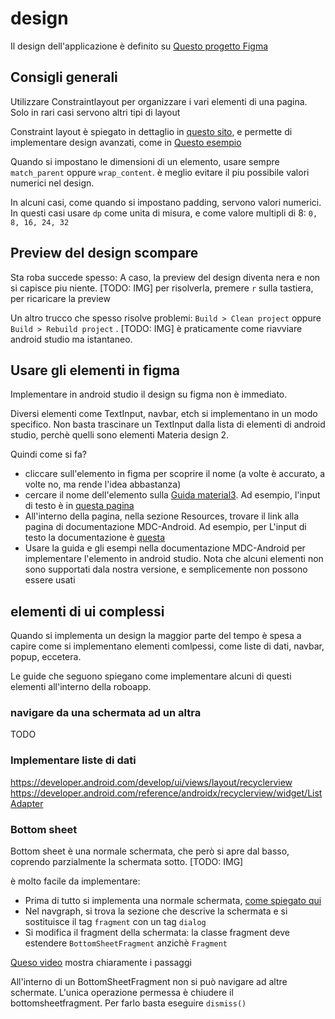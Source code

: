 
# design

Il design dell'applicazione è definito su [Questo progetto Figma](https://www.figma.com/file/HPiW882us98ExlP1A4v5It/Roboapp_Material3?node-id=53296%3A27527&t=15ZGVmNAZ8gUA7NO-1)


## Consigli generali

Utilizzare Constraintlayout per organizzare i vari elementi di una pagina.
Solo in rari casi servono altri tipi di layout

Constraint layout è spiegato in dettaglio in [questo sito](https://constraintlayout.com/), e permette di implementare design avanzati, come in
[Questo esempio](https://constraintlayout.com/basics/create_chains.html)

Quando si impostano le dimensioni di un elemento, usare sempre `match_parent` oppure `wrap_content`. è meglio evitare il piu possibile valori numerici nel design.

In alcuni casi, come quando si impostano padding, servono valori numerici. In questi casi usare `dp` come unita di misura, e come valore multipli di 8: `0, 8, 16, 24, 32`

## Preview del design scompare

Sta roba succede spesso: A caso, la preview del design diventa nera e non si capisce piu niente. [TODO: IMG]
per risolverla, premere `r` sulla tastiera, per ricaricare la preview

Un altro trucco che spesso risolve problemi: `Build > Clean project` oppure 
`Build > Rebuild project` . [TODO: IMG] è praticamente come riavviare android studio ma istantaneo.


## Usare gli elementi in figma

Implementare in android studio il design su figma non è immediato.

Diversi elementi come TextInput, navbar, etch si implementano in un modo specifico. 
Non basta trascinare un TextInput dalla lista di elementi di android studio, perchè quelli sono elementi Materia design 2.

Quindi come si fa?

- cliccare sull'elemento in figma per scoprire il nome (a volte è accurato, a volte no, ma rende l'idea abbastanza)
- cercare il nome dell'elemento sulla [Guida material3](https://m3.material.io/components). Ad esempio, l'input di testo è in [questa pagina](https://m3.material.io/components/text-fields/overview)
- All'interno della pagina, nella sezione Resources, trovare il link alla pagina di documentazione MDC-Android. Ad esempio, per L'input di testo la documentazione è [questa](https://github.com/material-components/material-components-android/blob/master/docs/components/TextField.md)
- Usare la guida e gli esempi nella documentazione MDC-Android per implementare l'elemento in android studio. Nota che alcuni elementi non sono supportati dala nostra versione, e semplicemente non possono essere usati


## elementi di ui complessi

Quando si implementa un design la maggior parte del tempo è spesa a capire come
si implementano elementi comlpessi, come liste di dati, navbar, popup, eccetera.

Le guide che seguono spiegano come implementare alcuni di questi elementi all'interno della roboapp.

### navigare da una schermata ad un altra

TODO

### Implementare liste di dati

https://developer.android.com/develop/ui/views/layout/recyclerview
https://developer.android.com/reference/androidx/recyclerview/widget/ListAdapter

### Bottom sheet

Bottom sheet è una normale schermata, che però si apre dal basso, coprendo parzialmente
la schermata sotto. [TODO: IMG]

è molto facile da implementare:

- Prima di tutto si implementa una normale schermata, [come spiegato qui](./fragment-v-vm.it.md)
- Nel navgraph, si trova la sezione che descrive la schermata e si sostituisce il tag `fragment` con un tag `dialog`
- Si modifica il fragment della schermata: la classe fragment deve estendere `BottomSheetFragment` anzichè `Fragment`

[Queso video](https://www.youtube.com/watch?v=91kHVOYQM0s&list=PLSrm9z4zp4mHilvsfUM3jeCYFV3fTAS3J&index=10) mostra chiaramente i passaggi

All'interno di un BottomSheetFragment non si può navigare ad altre schermate.
L'unica operazione permessa è chiudere il bottomsheetfragment. Per farlo basta eseguire
`dismiss()`

